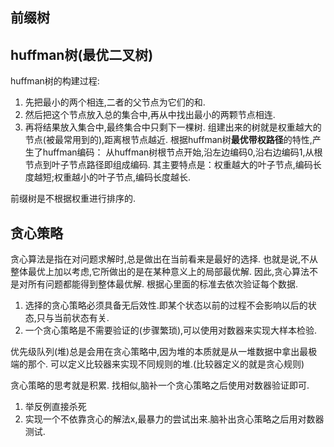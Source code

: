 ## 前缀树

## huffman树(最优二叉树)
huffman树的构建过程:
1. 先把最小的两个相连,二者的父节点为它们的和.
2. 然后把这个节点放入总的集合中,再从中找出最小的两颗节点相连.
3. 再将结果放入集合中,最终集合中只剩下一棵树.
组建出来的树就是权重越大的节点(被最常用到的),距离根节点越近.
根据huffman树**最优带权路径**的特性,产生了huffman编码：
从huffman树根节点开始,沿左边编码0,沿右边编码1,从根节点到叶子节点路径即组成编码. 
其主要特点是：权重越大的叶子节点,编码长度越短;权重越小的叶子节点,编码长度越长.

前缀树是不根据权重进行排序的.

## 贪心策略
贪心算法是指在对问题求解时,总是做出在当前看来是最好的选择.
也就是说,不从整体最优上加以考虑,它所做出的是在某种意义上的局部最优解.
因此,贪心算法不是对所有问题都能得到整体最优解.
根据心里面的标准去依次验证每个数据.

1. 选择的贪心策略必须具备无后效性.即某个状态以前的过程不会影响以后的状态,只与当前状态有关.
2. 一个贪心策略是不需要验证的(步骤繁琐),可以使用对数器来实现大样本检验.

优先级队列(堆)总是会用在贪心策略中,因为堆的本质就是从一堆数据中拿出最极端的那个.
可以定义比较器来实现不同规则的堆.(比较器定义的就是贪心规则)

贪心策略的思考就是积累.
找相似,脑补一个贪心策略之后使用对数器验证即可.
1. 举反例直接杀死
2. 实现一个不依靠贪心的解法x,最暴力的尝试出来.脑补出贪心策略之后用对数器测试.